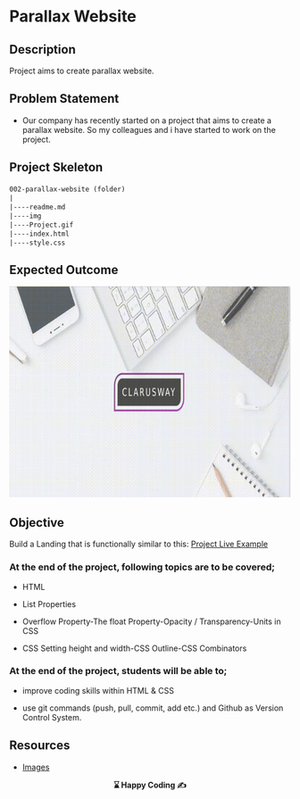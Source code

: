 # Parallax Website

## Description

Project aims to create parallax website.

## Problem Statement

- Our company has recently started on a project that aims to create a parallax website. So my colleagues and i have started to work on the project.

## Project Skeleton

```
002-parallax-website (folder)
|
|----readme.md
|----img
|----Project.gif
|----index.html
|----style.css
```

## Expected Outcome

![Project Snapshot](./Project.gif)

## Objective

Build a Landing that is functionally similar to this: [Project Live Example](https://mark-mad.github.io/parallax-website/)

### At the end of the project, following topics are to be covered;

- HTML

- List Properties

- Overflow Property-The float Property-Opacity / Transparency-Units in CSS

- CSS Setting height and width-CSS Outline-CSS Combinators

### At the end of the project, students will be able to;

- improve coding skills within HTML & CSS

- use git commands (push, pull, commit, add etc.) and Github as Version Control System.

## Resources

- [Images](./img)

<p align="center"> <strong>⌛ Happy Coding  ✍ </strong> </p>
